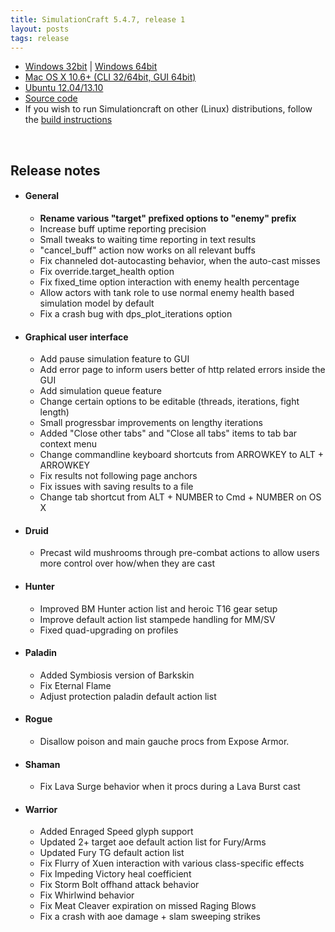 ```yaml
---
title: SimulationCraft 5.4.7, release 1
layout: posts
tags: release
---
```

<ul>
        <li><a href="/release/simc-547-1-win32.zip">Windows 32bit</a>&nbsp;|&nbsp;<a href="/release/simc-547-1-win64.zip">Windows 64bit</a></li>
        <li><a href="/release/simc-547-1-osx-x86.dmg">Mac OS X 10.6+ (CLI 32/64bit, GUI 64bit)</a></li>
        <li><a href="https://launchpad.net/~simulationcraft/+archive/simulationcraft">Ubuntu 12.04/13.10</a></li>
        <li><a href="/release/simc-547-1-source.zip">Source code</a></li>
        <li>If you wish to run Simulationcraft on other (Linux) distributions, follow the <a href="http://code.google.com/p/simulationcraft/wiki/HowToBuild">build instructions</a></li>
</ul>
<br>
<h2>Release notes</h2>
<ul>
  <li>
    <h4>General</h4>
    <ul>
      <li><strong>Rename various "target" prefixed options to "enemy" prefix</strong></li>
      <li>Increase buff uptime reporting precision</li>
      <li>Small tweaks to waiting time reporting in text results</li>
      <li>"cancel_buff" action now works on all relevant buffs</li>
      <li>Fix channeled dot-autocasting behavior, when the auto-cast misses</li>
      <li>Fix override.target_health option</li>
      <li>Fix fixed_time option interaction with enemy health percentage</li>
      <li>Allow actors with tank role to use normal enemy health based simulation model by default</li>
      <li>Fix a crash bug with dps_plot_iterations option</li>
    </ul>
  </li>
  <li>
    <h4>Graphical user interface</h4>
    <ul>
      <li>Add pause simulation feature to GUI</li>
      <li>Add error page to inform users better of http related errors inside the GUI</li>
      <li>Add simulation queue feature</li>
      <li>Change certain options to be editable (threads, iterations, fight length)</li>
      <li>Small progressbar improvements on lengthy iterations</li>
      <li>Added "Close other tabs" and "Close all tabs" items to tab bar context menu</li>
      <li>Change commandline keyboard shortcuts from ARROWKEY to ALT + ARROWKEY</li>
      <li>Fix results not following page anchors</li>
      <li>Fix issues with saving results to a file</li>
      <li>Change tab shortcut from ALT + NUMBER to Cmd + NUMBER on OS X</li>
    </ul>
  </li>
  <li>
    <h4>Druid</h4>
    <ul>
      <li>Precast wild mushrooms through pre-combat actions to allow users more control over how/when they are cast</li>
    </ul>
  </li>
  <li>
    <h4>Hunter</h4>
    <ul>
      <li>Improved BM Hunter action list and heroic T16 gear setup</li>
      <li>Improve default action list stampede handling for MM/SV</li>
      <li>Fixed quad-upgrading on profiles</li>
    </ul>
  </li>
  <li>
    <h4>Paladin</h4>
    <ul>
      <li>Added Symbiosis version of Barkskin</li>
      <li>Fix Eternal Flame</li>
      <li>Adjust protection paladin default action list</li>
    </ul>
  </li>
  <li>
    <h4>Rogue</h4>
    <ul>
      <li>Disallow poison and main gauche procs from Expose Armor.</li>
    </ul>
  </li>
  <li>
    <h4>Shaman</h4>
    <ul>
      <li>Fix Lava Surge behavior when it procs during a Lava Burst cast</li>
    </ul>
  </li>
  <li>
    <h4>Warrior</h4>
    <ul>
      <li>Added Enraged Speed glyph support</li>
      <li>Updated 2+ target aoe default action list for Fury/Arms</li>
      <li>Updated Fury TG default action list</li>
      <li>Fix Flurry of Xuen interaction with various class-specific effects</li>
      <li>Fix Impeding Victory heal coefficient</li>
      <li>Fix Storm Bolt offhand attack behavior</li>
      <li>Fix Whirlwind behavior</li>
      <li>Fix Meat Cleaver expiration on missed Raging Blows</li>
      <li>Fix a crash with aoe damage + slam sweeping strikes</li>
    </ul>
  </li>
</ul>